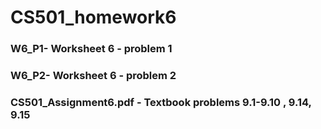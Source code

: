 # CS501_homework6
### W6_P1- Worksheet 6 - problem 1
### W6_P2- Worksheet 6 - problem 2
### CS501_Assignment6.pdf - Textbook problems 9.1-9.10 , 9.14, 9.15
